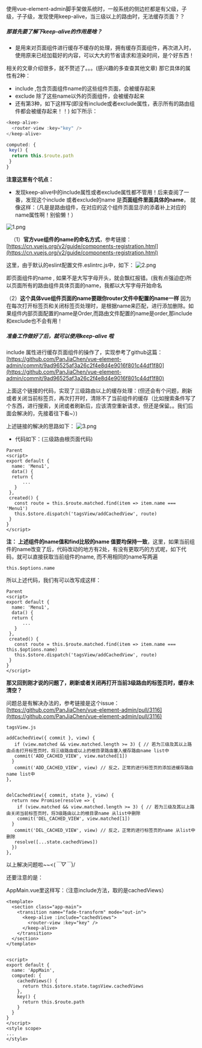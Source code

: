 使用vue-element-admin脚手架做系统时，一般系统的侧边栏都是有父级，子级，子子级，发现使用keep-alive，当三级以上的路由时，无法缓存页面？？

##### 那首先要了解下keep-alive的作用是啥？

* 是用来对页面组件进行缓存不缓存的处理，拥有缓存页面组件，再次进入时，使用原来已经加载好的内容，可以大大的节省请求和渲染时间，是个好东西！


相关的文章介绍很多，就不赘述了。。。(感兴趣的多查查其他文章)
那它具体的属性有2种：

* include ,包含页面组件name的这些组件页面，会被缓存起来
* exclude 除了这些name以外的页面组件，会被缓存起来
* 还有第3种，如下这样写(即没有include或者exclude属性，表示所有的路由组件都会被缓存起来！！)
如下所示：
```js
<keep-alive>
  <router-view :key="key" />
</keep-alive>

computed: {
 key() {
  return this.$route.path
 }
}
```

**注意这里有个坑点：**
 * 发现keep-alive中的include属性或者exclude属性都不管用！后来查阅了一番，发现这个include 或者exclude的name 是**页面组件里面具体的name**， 就像这样：（凡是是路由组件，在对应的这个组件页面显示的添着补上对应的name属性啊！别偷懒！）

![1.png](https://upload-images.jianshu.io/upload_images/1273659-a42561c847a8032e.png?imageMogr2/auto-orient/strip%7CimageView2/2/w/1240)


   （1）**官方vue组件的name的命名方式**，参考链接： [https://cn.vuejs.org/v2/guide/components-registration.html](https://cn.vuejs.org/v2/guide/components-registration.html)

  这里，由于默认的eslint配置文件.eslintrc.js中，如下：
![2.png](https://upload-images.jianshu.io/upload_images/1273659-4fb4cfbc43a645a0.png?imageMogr2/auto-orient/strip%7CimageView2/2/w/1240)

即页面组件的name , 如果不是大写字母开头，就会飘红报错。(我有点强迫症)所以页面所有的路由组件具体页面的name，我都以大写字母开始命名


  （2）**这个具体vue组件页面的name要跟你router文件中配置的name一样**
           因为在每次打开标签页和关闭标签页处理时，是根据name来匹配，进行添加删除。如果组件内部页面配置的name是Order,而路由文件配置的name是order,那include和exclude也不会有用！

##### 准备工作做好了后，就可以使用keep-alive 啦

 include 属性进行缓存页面组件的操作了，实现参考了github这篇： [https://github.com/PanJiaChen/vue-element-admin/commit/9ad96525af3a26c2f4e8d4e9016f801c44df1f80](https://github.com/PanJiaChen/vue-element-admin/commit/9ad96525af3a26c2f4e8d4e9016f801c44df1f80)


上面这个链接的代码，实现了三级路由以上的缓存处理：(但还会有个问题，刷新或者关闭当前标签页，再次打开时，清除不了当前组件的缓存（比如搜索条件写了个东西，进行搜索，关闭或者刷新后，应该清空重新请求，但还是保留。。我们后面会解决的，先接着往下看~）)


上述链接的解决的思路如下：
![3.png](https://upload-images.jianshu.io/upload_images/1273659-cad3b34bd86ef62b.png?imageMogr2/auto-orient/strip%7CimageView2/2/w/1240)

* 代码如下：(三级路由根页面代码)

```
Parent
<script>
export default {
  name: 'Menu1',
  data() {
  return {
      ...
   }
 },
 created() {
   const route = this.$route.matched.find(item => item.name === 'Menu1')
   this.$store.dispatch('tagsView/addCachedView', route)
 }
}
</script>
```

**注： 上述组件的name值和find比较的name 值要均保持一致**，这里，如果当前组件的name改变了后，代码改动的地方有2处，有没有更取巧的方式呢，如下代码，就可以直接获取当前组件的name, 而不用相同的name写两遍
```
this.$options.name
```

所以上述代码，我们有可以改写成这样：

```
Parent
<script>
export default {
  name: 'Menu1',
  data() {
  return {
      ...
   }
 },
 created() {
   const route = this.$route.matched.find(item => item.name === this.$options.name)
   this.$store.dispatch('tagsView/addCachedView', route)
 }
}
</script>
```

 **那又回到刚才说的问题了，刷新或者关闭再打开当前3级路由的标签页时，缓存未清空？**

问题总是有解决办法的，参考链接是这个issue： [https://github.com/PanJiaChen/vue-element-admin/pull/3116](https://github.com/PanJiaChen/vue-element-admin/pull/3116)


```
tagsView.js

addCachedView({ commit }, view) {
   if (view.matched && view.matched.length >= 3) { // 若为三级及其以上路由点击打开标签页时，将三级路由或以上的根目录路由塞入缓存路由name list中
   commit('ADD_CACHED_VIEW', view.matched[1])
  }
   commit('ADD_CACHED_VIEW', view) // 反之，正常的进行标签页的添加进缓存路由name list中
},


delCachedView({ commit, state }, view) {
  return new Promise(resolve => {
    if (view.matched && view.matched.length >= 3) { // 若为三级及其以上路由关闭当前标签页时，将3级路由以上的根目录name 从list中删除
    commit('DEL_CACHED_VIEW', view.matched[1])
  }
   commit('DEL_CACHED_VIEW', view) // 反之，正常的进行标签页的name 从list中删除
   resolve([...state.cachedViews])
  })
},
```

以上解决问题啦~~<(*￣▽￣*)/

还要注意的是：

AppMain.vue里这样写：（注意include方法，取的是cachedViews）
```
<template>
  <section class="app-main">
    <transition name="fade-transform" mode="out-in">
      <keep-alive :include="cachedViews">
        <router-view :key="key" />
      </keep-alive>
    </transition>
  </section>
</template>


<script>
export default {
  name: 'AppMain',
  computed: {
    cachedViews() {
      return this.$store.state.tagsView.cachedViews
    },
    key() {
      return this.$route.path
    }
  }
}
</script>
<style scope>
...
</style>
```
